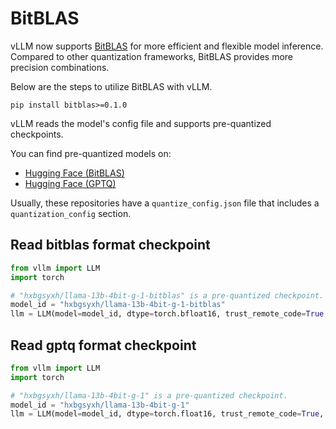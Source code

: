 # BitBLAS

vLLM now supports [BitBLAS](https://github.com/microsoft/BitBLAS) for more efficient and flexible model inference. Compared to other quantization frameworks, BitBLAS provides more precision combinations.

Below are the steps to utilize BitBLAS with vLLM.

```console
pip install bitblas>=0.1.0
```

vLLM reads the model's config file and supports pre-quantized checkpoints.

You can find pre-quantized models on:

- [Hugging Face (BitBLAS)](https://huggingface.co/models?other=bitblas)
- [Hugging Face (GPTQ)](https://huggingface.co/models?other=gptq)

Usually, these repositories have a `quantize_config.json` file that includes a `quantization_config` section.

## Read bitblas format checkpoint

```python
from vllm import LLM
import torch

# "hxbgsyxh/llama-13b-4bit-g-1-bitblas" is a pre-quantized checkpoint.
model_id = "hxbgsyxh/llama-13b-4bit-g-1-bitblas"
llm = LLM(model=model_id, dtype=torch.bfloat16, trust_remote_code=True, quantization="bitblas")
```

## Read gptq format checkpoint

```python
from vllm import LLM
import torch

# "hxbgsyxh/llama-13b-4bit-g-1" is a pre-quantized checkpoint.
model_id = "hxbgsyxh/llama-13b-4bit-g-1"
llm = LLM(model=model_id, dtype=torch.float16, trust_remote_code=True, quantization="bitblas", max_model_len=1024)
```
